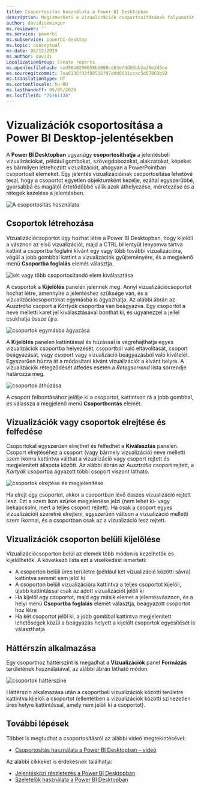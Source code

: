 ```yaml
---
title: Csoportosítás használata a Power BI Desktopban
description: Megismerheti a vizualizációk csoportosításának folyamatát a Power BI Desktopban
author: davidiseminger
ms.reviewer: ''
ms.service: powerbi
ms.subservice: powerbi-desktop
ms.topic: conceptual
ms.date: 08/12/2019
ms.author: davidi
LocalizationGroup: Create reports
ms.openlocfilehash: ced98b8290059b3098ce83efdd05bb2a20e2d5ee
ms.sourcegitcommit: 7aa0136f93f88516f97ddd8031ccac5d07863b92
ms.translationtype: HT
ms.contentlocale: hu-HU
ms.lasthandoff: 05/05/2020
ms.locfileid: "75761134"
---
```

# <a name="group-visuals-in-power-bi-desktop-reports"></a>Vizualizációk csoportosítása a Power BI Desktop-jelentésekben
A **Power BI Desktopban** ugyanúgy **csoportosíthatja** a jelentésbeli vizualizációkat, például gombokat, szövegdobozokat, alakzatokat, képeket és bármilyen létrehozott vizualizációt, ahogyan a PowerPointban csoportosít elemeket. Egy jelentés vizualizációinak csoportosítása lehetővé teszi, hogy a csoportot egyetlen objektumként kezelje, ezáltal egyszerűbbé, gyorsabbá és magától értetődőbbé válik azok áthelyezése, méretezése és a rétegek kezelése a jelentésben.

![A csoportosítás használata](media/desktop-grouping-visuals/grouping-visuals-01.png)


## <a name="creating-groups"></a>Csoportok létrehozása

Vizualizációcsoportot úgy hozhat létre a Power BI Desktopban, hogy kijelöli a vásznon az első vizualizációt, majd a CTRL billentyűt lenyomva tartva kattint a csoportba foglalni kívánt egy vagy több további vizualizációra, végül a jobb gombbal kattint a vizualizációk gyűjteményére, és a megjelenő menü **Csoportba foglalás** elemét választja.

![két vagy több csoportosítandó elem kiválasztása](media/desktop-grouping-visuals/grouping-visuals-02.png)

A csoportok a **Kijelölés** panelen jelennek meg. Annyi vizualizációcsoportot hozhat létre, amennyire a jelentéshez szüksége van, és a vizualizációcsoportokat egymásba is ágyazhatja. Az alábbi ábrán az *Ausztrália* csoport a *Kártyák* csoportba van beágyazva. Egy csoportot a neve melletti karet jel kiválasztásával bonthat ki, és ugyanezzel a jellel csukhatja össze újra. 

![csoportok egymásba ágyazása](media/desktop-grouping-visuals/grouping-visuals-03.png)

A **Kijelölés** panelen kattintással és húzással is végrehajthatja egyes vizualizációk csoportba helyezését, csoportból való eltávolítását, csoport beágyazását, vagy csoport vagy vizualizáció beágyazásból való kivételét. Egyszerűen húzza át a módosítani kívánt vizualizációt a kívánt helyre. A vizualizációk rétegződését átfedés esetén a *Rétegsorrend* lista sorrendje határozza meg.

![csoportok áthúzása](media/desktop-grouping-visuals/grouping-visuals-04.png)

A csoport felbontásához jelölje ki a csoportot, kattintson rá a jobb gombbal, és válassza a megjelenő menü **Csoportbontás** elemét.

## <a name="hide-and-show-visuals-or-groups"></a>Vizualizációk vagy csoportok elrejtése és felfedése

Csoportokat egyszerűen elrejthet és felfedhet a **Kiválasztás** panelen. Csoport elrejtéséhez a csoport (vagy bármely vizualizáció) neve melletti szem ikonra kattintva válthat a vizualizáció vagy csoport rejtett és megjelenített állapota között. Az alábbi ábrán az *Ausztrália* csoport rejtett, a *Kártyák* csoportba ágyazott többi csoport viszont látható.


![csoportok elrejtése és megjelenítése](media/desktop-grouping-visuals/grouping-visuals-05.png)

Ha elrejt egy csoportot, akkor a csoportban lévő összes vizualizáció rejtett lesz. Ezt a szem ikon szürke megjelenése jelzi (nem lehet ki- vagy bekapcsolni, mert a teljes csoport rejtett). Ha csak a csoport egyes vizualizációit szeretné elrejteni, egyszerűen váltson a vizualizáció melletti szem ikonnal, és a csoportban csak az a vizualizáció lesz rejtett.

## <a name="selecting-visuals-within-a-group"></a>Vizualizációk csoporton belüli kijelölése

Vizualizációcsoporton belül az elemek több módon is kezelhetők és kijelölhetők. A következő lista ezt a viselkedést ismerteti:

* A csoporton belüli üres területre (például két vizualizáció közötti sávra) kattintva semmit sem jelöl ki
* A csoporton belüli vizualizációra kattintva a teljes csoportot kijelöli, újabb kattintással csak az adott vizualizációt jelöli ki
* Ha kijelöl egy csoportot, majd egy másik elemet a jelentésvásznon, és a helyi menü **Csoportba foglalás** elemét választja, beágyazott csoportot hoz létre
* Ha két csoportot jelöl ki, a jobb gombbal kattintva megjelenített lehetőségek közül a beágyazás helyett a kijelölt csoportok egyesítését is választhatja

## <a name="apply-background-color"></a>Háttérszín alkalmazása

Egy csoporthoz háttérszínt is megadhat a **Vizualizációk** panel **Formázás** területének használatával, az alábbi ábrán látható módon. 

![csoportok háttérszíne](media/desktop-grouping-visuals/grouping-visuals-06.png)

Háttérszín alkalmazása után a csoportbeli vizualizációk közötti területre kattintva kijelöli a csoportot (ellentétben a vizualizációk közötti színezetlen üres helyre kattintással, amely nem jelöli ki a csoportot). 


## <a name="next-steps"></a>További lépések
Többet is megtudhat a csoportosításról az alábbi videó megtekintésével:

* [Csoportosítás használata a Power BI Desktopban – videó](https://youtu.be/sf4n7VXoQHY?t=10)

Az alábbi cikkeket is érdekesnek találhatja:

* [Jelentésközi részletezés a Power BI Desktopban](desktop-cross-report-drill-through.md)
* [Szeletelők használata a Power BI Desktopban](visuals/power-bi-visualization-slicers.md)

